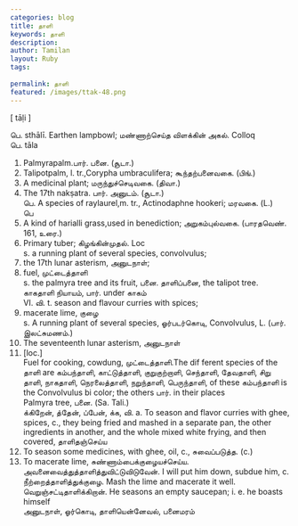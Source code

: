 ```yaml
---
categories: blog
title: தாளி
keywords: தாளி
description: 
author: Tamilan
layout: Ruby
tags: 
 
permalink: தாளி
featured: /images/ttak-48.png
---
```

  
[ tāḷi ]  
  
பெ. sthālī. Earthen lampbowl; மண்ணாற்செய்த விளக்கின் அகல். Colloq  
பெ. tāla  
1. Palmyrapalm.பார். பனை. (சூடா.)  
2. Talipotpalm, l. tr.,Corypha umbraculifera; கூந்தற்பனைவகை. (பிங்.)  
3. A medicinal plant; மருந்துச்செடிவகை. (திவா.)  
4. The 17th nakṣatra. பார். அனுடம். (சூடா.)  
பெ. A species of raylaurel,m. tr., Actinodaphne hookeri; மரவகை. (L.)  
பெ  
1. A kind of harialli grass,used in benediction; அறுகம்புல்வகை. (பாரதவெண். 161, உரை.)  
2. Primary tuber; கிழங்கின்முதல். Loc  
s. a running plant of several species, convolvulus;  
2. the 17th lunar asterism, அனுடநாள்;  
3. fuel, முட்டைத்தாளி  
s. the palmyra tree and its fruit, பனை. தாளிப்பனை, the talipot tree. காகதாளி நியாயம், பார். under காகம்  
VI. வி. t. season and flavour curries with spices;  
2. macerate lime, குழை  
s. A running plant of several species, ஓர்படர்கொடி, Convolvulus, L. (பார். இலட்சுமணம்.)  
2. The seventeenth lunar asterism, அனுடநாள்  
3. [loc.]  
Fuel for cooking, cowdung, முட்டைத்தாளி.The dif ferent species of the தாளி are கம்பந்தாளி, காட்டுத்தாளி, குறுகுற்றாளி, செந்தாளி, தேவதாளி, சிறு தாளி, நாகதாளி, நெரலைத்தாளி, நறுந்தாளி, பெருந்தாளி, of these கம்பந்தாளி is the Convolvulus bi color; the others பார். in their places  
Palmyra tree, பனை. (Sa. Tali.)  
க்கிறேன், த்தேன், ப்பேன், க்க, வி. a. To season and flavor curries with ghee, spices, c., they being fried and mashed in a separate pan, the other ingredients in another, and the whole mixed white frying, and then covered, தாளிதஞ்செய்ய  
2. To season some medicines, with ghee, oil, c., சுவைப்படுத்த. (c.)  
3. To macerate lime, சுண்ணாம்பைக்குழையச்செய்ய. அவனைவைத்துத்தாளித்துவிட்டுவிடுவேன். I will put him down, subdue him, c. நீற்றைத்தாளித்துக்குழை. Mash the lime and macerate it well. வெறுஞ்சட்டிதாளிக்கிறான். He seasons an empty saucepan; i. e. he boasts himself  
அனுடநாள், ஓர்கொடி, தாளியென்னேவல், பனைமரம்